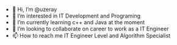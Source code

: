 - 👋 Hi, I’m @uzeray
- 👀 I’m interested in IT Development and Programing
- 🌱 I’m currently learning c++ and Java at the moment
- 💞️ I’m looking to collaborate on career to work as a IT Engineer
- 📫 How to reach me IT Engineer Level and Algorithm Specialist

<!---
uzeray/uzeray is a ✨ special ✨ repository because its `README.md` (this file) appears on your GitHub profile.
You can click the Preview link to take a look at your changes.
--->
